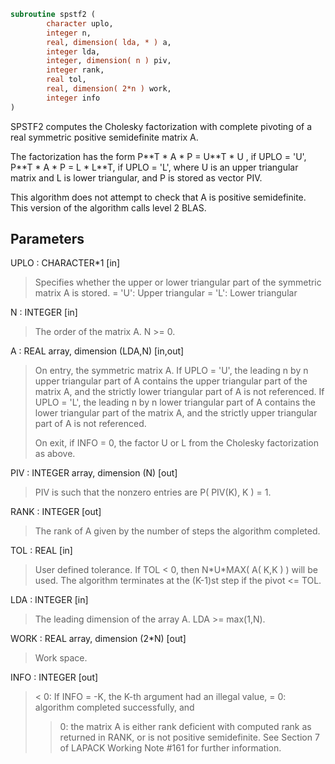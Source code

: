 ```fortran
subroutine spstf2 (
        character uplo,
        integer n,
        real, dimension( lda, * ) a,
        integer lda,
        integer, dimension( n ) piv,
        integer rank,
        real tol,
        real, dimension( 2*n ) work,
        integer info
)
```

SPSTF2 computes the Cholesky factorization with complete
pivoting of a real symmetric positive semidefinite matrix A.

The factorization has the form
P\*\*T \* A \* P = U\*\*T \* U ,  if UPLO = 'U',
P\*\*T \* A \* P = L  \* L\*\*T,  if UPLO = 'L',
where U is an upper triangular matrix and L is lower triangular, and
P is stored as vector PIV.

This algorithm does not attempt to check that A is positive
semidefinite. This version of the algorithm calls level 2 BLAS.

## Parameters
UPLO : CHARACTER\*1 [in]
> Specifies whether the upper or lower triangular part of the
> symmetric matrix A is stored.
> = 'U':  Upper triangular
> = 'L':  Lower triangular

N : INTEGER [in]
> The order of the matrix A.  N >= 0.

A : REAL array, dimension (LDA,N) [in,out]
> On entry, the symmetric matrix A.  If UPLO = 'U', the leading
> n by n upper triangular part of A contains the upper
> triangular part of the matrix A, and the strictly lower
> triangular part of A is not referenced.  If UPLO = 'L', the
> leading n by n lower triangular part of A contains the lower
> triangular part of the matrix A, and the strictly upper
> triangular part of A is not referenced.
> 
> On exit, if INFO = 0, the factor U or L from the Cholesky
> factorization as above.

PIV : INTEGER array, dimension (N) [out]
> PIV is such that the nonzero entries are P( PIV(K), K ) = 1.

RANK : INTEGER [out]
> The rank of A given by the number of steps the algorithm
> completed.

TOL : REAL [in]
> User defined tolerance. If TOL < 0, then N\*U\*MAX( A( K,K ) )
> will be used. The algorithm terminates at the (K-1)st step
> if the pivot <= TOL.

LDA : INTEGER [in]
> The leading dimension of the array A.  LDA >= max(1,N).

WORK : REAL array, dimension (2\*N) [out]
> Work space.

INFO : INTEGER [out]
> < 0: If INFO = -K, the K-th argument had an illegal value,
> = 0: algorithm completed successfully, and
> > 0: the matrix A is either rank deficient with computed rank
> as returned in RANK, or is not positive semidefinite. See
> Section 7 of LAPACK Working Note #161 for further
> information.
